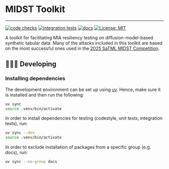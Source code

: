 # MIDST Toolkit

----------------------------------------------------------------------------------------

[![code checks](https://github.com/VectorInstitute/midst-toolkit/actions/workflows/code_checks.yml/badge.svg)](https://github.com/VectorInstitute/midst-toolkit/actions/workflows/code_checks.yml)
[![integration tests](https://github.com/VectorInstitute/midst-toolkit/actions/workflows/integration_tests.yml/badge.svg)](https://github.com/VectorInstitute/midst-toolkit/actions/workflows/integration_tests.yml)
[![docs](https://github.com/VectorInstitute/midst-toolkit/actions/workflows/docs.yml/badge.svg)](https://github.com/VectorInstitute/midst-toolkit/actions/workflows/docs.yml)
[![License: MIT](https://img.shields.io/badge/License-MIT-yellow.svg)](https://opensource.org/licenses/MIT)

A toolkit for facilitating MIA resiliency testing on diffusion-model-based synthetic tabular data. Many of the attacks
included in this toolkit are based on the most successful ones used in the
[2025 SaTML MIDST Competition](https://vectorinstitute.github.io/MIDST/).

## 🧑🏿‍💻 Developing

### Installing dependencies

The development environment can be set up using [uv](https://github.com/astral-sh/uv?tab=readme-ov-file#installation).
Hence, make sure it is installed and then run the following:

```bash
uv sync
source .venv/bin/activate
```

In order to install dependencies for testing (codestyle, unit tests, integration tests), run:

```bash
uv sync --dev
source .venv/bin/activate
```

In order to exclude installation of packages from a specific group (e.g. docs), run:

```bash
uv sync --no-group docs
```

